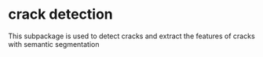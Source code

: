 # crack detection

This subpackage is used to detect cracks and extract the features of cracks with semantic segmentation

